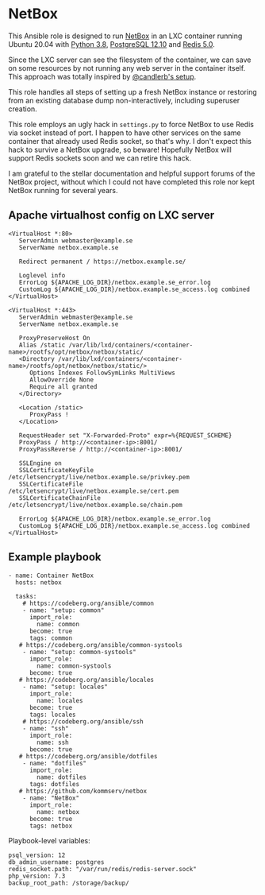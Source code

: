 # NetBox

This Ansible role is designed to run 
[NetBox](https://github.com/netbox-community/netbox)
in an LXC container running Ubuntu 20.04 with
[Python 3.8](https://codeberg.org/ansible/python3), 
[PostgreSQL 12.10](https://codeberg.org/ansible/postgres)
and [Redis 5.0](https://codeberg.org/ansible/redis).

Since the LXC server can see the filesystem of the container, we can
save on some resources by not running any web server in the container itself.
This approach was totally inspired by [@candlerb's setup](https://github.com/netbox-community/netbox/discussions/8598#discussioncomment-2147712).

This role handles all steps of setting up a fresh NetBox instance or restoring
from an existing database dump non-interactively, including superuser creation.

This role employs an ugly hack in `settings.py` to force NetBox to
use Redis via socket instead of port. I happen to have other services 
on the same container that already used Redis socket, so that's why.
I don't expect this hack to survive a NetBox upgrade, so beware!
Hopefully NetBox will support Redis sockets soon and we can retire this hack.

I am grateful to the stellar documentation and helpful support forums 
of the NetBox project, without which I could not have completed this role
nor kept NetBox running for several years.


## Apache virtualhost config on LXC server

```
<VirtualHost *:80>
   ServerAdmin webmaster@example.se
   ServerName netbox.example.se

   Redirect permanent / https://netbox.example.se/

   Loglevel info
   ErrorLog ${APACHE_LOG_DIR}/netbox.example.se_error.log
   CustomLog ${APACHE_LOG_DIR}/netbox.example.se_access.log combined
</VirtualHost>

<VirtualHost *:443>
   ServerAdmin webmaster@example.se
   ServerName netbox.example.se

   ProxyPreserveHost On
   Alias /static /var/lib/lxd/containers/<container-name>/rootfs/opt/netbox/netbox/static/
   <Directory /var/lib/lxd/containers/<container-name>/rootfs/opt/netbox/netbox/static/>
      Options Indexes FollowSymLinks MultiViews
      AllowOverride None
      Require all granted
   </Directory>

   <Location /static>
      ProxyPass !
   </Location>

   RequestHeader set "X-Forwarded-Proto" expr=%{REQUEST_SCHEME}
   ProxyPass / http://<container-ip>:8001/
   ProxyPassReverse / http://<container-ip>:8001/

   SSLEngine on
   SSLCertificateKeyFile   /etc/letsencrypt/live/netbox.example.se/privkey.pem
   SSLCertificateFile      /etc/letsencrypt/live/netbox.example.se/cert.pem
   SSLCertificateChainFile /etc/letsencrypt/live/netbox.example.se/chain.pem
	
   ErrorLog ${APACHE_LOG_DIR}/netbox.example.se_error.log
   CustomLog ${APACHE_LOG_DIR}/netbox.example.se_access.log combined
</VirtualHost>
```


## Example playbook

```
- name: Container NetBox
  hosts: netbox

  tasks:
    # https://codeberg.org/ansible/common
    - name: "setup: common"
      import_role:
        name: common
      become: true
      tags: common
   # https://codeberg.org/ansible/common-systools
    - name: "setup: common-systools"
      import_role:
        name: common-systools
      become: true
   # https://codeberg.org/ansible/locales
    - name: "setup: locales"
      import_role:
        name: locales
      become: true
      tags: locales
    # https://codeberg.org/ansible/ssh
    - name: "ssh"
      import_role:
        name: ssh
      become: true
   # https://codeberg.org/ansible/dotfiles
    - name: "dotfiles"
      import_role:
        name: dotfiles
      tags: dotfiles
   # https://github.com/kommserv/netbox
    - name: "NetBox"
      import_role:
        name: netbox
      become: true
      tags: netbox
```

Playbook-level variables:
```
psql_version: 12
db_admin_username: postgres
redis_socket.path: "/var/run/redis/redis-server.sock"
php_version: 7.3
backup_root_path: /storage/backup/
```
